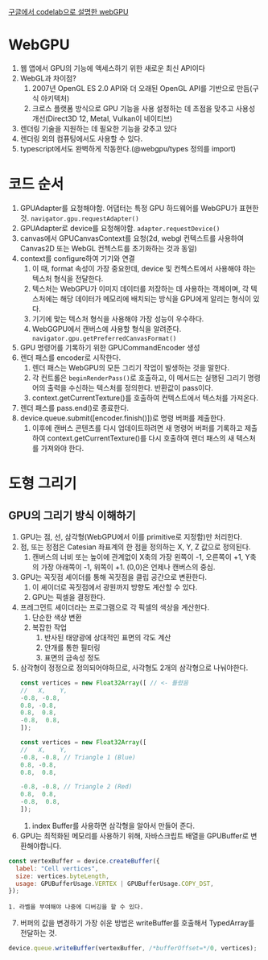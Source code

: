 [구글에서 codelab으로 설명한 webGPU](https://codelabs.developers.google.com/your-first-webgpu-app?hl=ko#0)
# WebGPU
1. 웹 앱에서 GPU의 기능에 액세스하기 위한 새로운 최신 API이다
2. WebGL과 차이점?  
    1. 2007년 OpenGL ES 2.0 API와 더 오래된 OpenGL API를 기반으로 만듬(구식 아키텍처)
    2. 크로스 플랫폼 방식으로 GPU 기능을 사용 설정하는 데 초점을 맞추고 사용성 개선(Direct3D 12, Metal, Vulkan이 네이티브)
3. 렌더링 기술을 지원하는 데 필요한 기능을 갖추고 있다
4. 렌더링 외의 컴퓨팅에서도 사용할 수 있다.
5. typescript에서도 완벽하게 작동한다.(@webgpu/types 정의를 import)

# 코드 순서
1. GPUAdapter를 요청해야함. 어댑터는 특정 GPU 하드웨어를 WebGPU가 표현한 것.
`navigator.gpu.requestAdapter()`
2. GPUAdapter로 device를 요청해야함. 
`adapter.requestDevice()`
3. canvas에서 GPUCanvasContext를 요청(2d, webgl 컨텍스트를 사용하여 Canvas2D 또는 WebGL 컨첵스트를 초기화하는 것과 동일)
4. context를 configure하여 기기와 연결
    1. 이 때, format 속성이 가장 중요한데, device 및 컨첵스트에서 사용해야 하는 텍스처 형식을 전달한다.
    2. 텍스처는 WebGPU가 이미지 데이터를 저장하는 데 사용하는 객체이며, 각 텍스처에는 해당 데이터가 메모리에 배치되는 방식을 GPU에게 알리는 형식이 있다.
    3. 기기에 맞는 텍스처 형식을 사용해야 가장 성능이 우수하다.
    4. WebGGPU에서 캔버스에 사용할 형식을 알려준다.
    `navigator.gpu.getPreferredCanvasFormat()`
5. GPU 명령어를 기록하기 위한 GPUCommandEncoder 생성
6. 렌더 패스를 encoder로 시작한다.
    1. 렌더 패스는 WebGPU의 모든 그리기 작업이 발생하는 것을 말한다.
    2. 각 컨트롤은 `beginRenderPass()`로 호출하고, 이 메서드는 실행된 그리기 명령어의 출력을 수신하는 텍스처를 정의한다.  반환값이 pass이다.
    3. context.getCurrentTexture()를 호출하여 컨텍스트에서 텍스처를 가져온다.
7. 렌더 패스를 pass.end()로 종료한다.
8. device.queue.submit([encoder.finish()])로 명령 버퍼를 제출한다.
    1. 이후에 캔버스 콘텐츠를 다시 업데이트하려면 새 명령어 버퍼를 기록하고 제출하여 context.getCurrentTexture()를 다시 호출하여 렌더 패스의 새 텍스처를 가져와야 한다.

# 도형 그리기
## GPU의 그리기 방식 이해하기
1. GPU는 점, 선, 삼각형(WebGPU에서 이를 primitive로 지정함)만 처리한다.
2. 점, 또는 정점은 Catesian 좌표계의 한 점을 정의하는 X, Y, Z 값으로 정의된다.
    1. 캔버스의 너비 또는 높이에 관계없이 X축의 가장 왼쪽이 -1, 오른쪽이 +1, Y축의 가장 아래쪽이 -1, 위쪽이 +1. (0,0)은 언제나 캔버스의 중심.
3. GPU는 꼭짓점 셰이더를 통해 꼭짓점을 클립 공간으로 변환한다.
    1. 이 셰이더로 꼭짓점에서 광원까지 방향도 계산할 수 있다.
    2. GPU는 픽셀을 결정한다.
4. 프레그먼트 셰이더라는 프로그램으로 각 픽셀의 색상을 계산한다.
    1. 단순한 색상 변환
    2. 복잡한 작업
        1. 반사된 태양광에 상대적인 표면의 각도 계산
        2. 안개를 통한 필터링
        3. 표면의 금속성 정도
5. 삼각형이 정정으로 정의되어야하므로, 사각형도 2개의 삼각형으로 나눠야한다.
    ``` javascript
    const vertices = new Float32Array([ // <- 틀렸음
    //   X,    Y,
    -0.8, -0.8,
    0.8, -0.8,
    0.8,  0.8,
    -0.8,  0.8,
    ]);

    const vertices = new Float32Array([
    //   X,    Y,
    -0.8, -0.8, // Triangle 1 (Blue)
    0.8, -0.8,
    0.8,  0.8,

    -0.8, -0.8, // Triangle 2 (Red)
    0.8,  0.8,
    -0.8,  0.8,
    ]);
    ```
    1. index Buffer를 사용하면 삼각형을 알아서 만들어 준다.
6. GPU는 최적화된 메모리를 사용하기 위해, 자바스크립트 배열을 GPUBuffer로 변환해야합니다.
```javascript
const vertexBuffer = device.createBuffer({
  label: "Cell vertices",
  size: vertices.byteLength,
  usage: GPUBufferUsage.VERTEX | GPUBufferUsage.COPY_DST,
});
```
    1. 라벨을 부여해야 나중에 디버깅을 할 수 있다.
7. 버퍼의 값을 변경하기 가장 쉬운 방법은 writeBuffer를 호출해서 TypedArray를 전달하는 것.
```javascript
device.queue.writeBuffer(vertexBuffer, /*bufferOffset=*/0, vertices);
```
